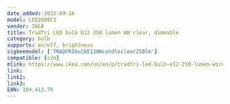 ```yaml
---
date_added: 2022-09-16
model: LED2009C3
vendor: IKEA
title: Tradfri LED bulb E12 250 lumen WW clear, dimmable
category: bulb
supports: on/off, brightness
zigbeemodel: ['TRADFRIbulbE12WWcandleclear250lm']
compatible: [z2m]
mlink: https://www.ikea.com/us/en/p/tradfri-led-bulb-e12-250-lumen-wireless-dimmable-warm-white-chandelier-clear-10441376/
link: 
link2: 
link3: 
EAN: 104.413.76
---
```

